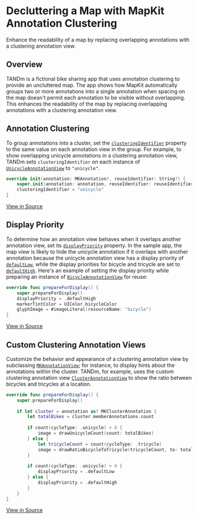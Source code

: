 # Decluttering a Map with MapKit Annotation Clustering

Enhance the readability of a map by replacing overlapping annotations with a clustering annotation view.

## Overview

TANDm is a fictional bike sharing app that uses annotation clustering to provide an uncluttered map. The app shows how MapKit automatically groups two or more annotations into a single annotation when spacing on the map doesn't permit each annotation to be visible without overlapping. This enhances the readability of the map by replacing overlapping annotations with a clustering annotation view.

## Annotation Clustering

To group annotations into a cluster, set the [`clusteringIdentifier`][1] property to the same value on each annotation view in the group. For example, to show overlapping unicycle annotations in a clustering annotation view, TANDm sets `clusteringIdentifier` on each instance of [`UnicycleAnnotationView`][2] to `"unicycle"`.

[1]:https://developer.apple.com/documentation/mapkit/mkannotationview/2867297-clusteringidentifier
[2]:x-source-tag://UnicycleAnnotationView

``` swift
override init(annotation: MKAnnotation?, reuseIdentifier: String?) {
    super.init(annotation: annotation, reuseIdentifier: reuseIdentifier)
    clusteringIdentifier = "unicycle"
}
```
[View in Source](x-source-tag://ClusterIdentifier)

## Display Priority

To determine how an annotation view behaves when it overlaps another annotation view, set its [`displayPriority`][3] property. In the sample app, the map view is likely to hide the unicycle annotation if it overlaps with another annotation because the unicycle annotation view has a display priority of [`defaultLow`][4], while the display priorities for bicycle and tricycle are set to [`defaultHigh`][5]. Here's an example of setting the display priority while preparing an instance of [`BicycleAnnotationView`][8] for reuse:

[3]:https://developer.apple.com/documentation/mapkit/mkannotationview/2867298-displaypriority
[4]:https://developer.apple.com/documentation/mapkit/mkfeaturedisplaypriority/2867295-defaultlow
[5]:https://developer.apple.com/documentation/mapkit/mkfeaturedisplaypriority/2867300-defaulthigh

``` swift
override func prepareForDisplay() {
    super.prepareForDisplay()
    displayPriority = .defaultHigh
    markerTintColor = UIColor.bicycleColor
    glyphImage = #imageLiteral(resourceName: "bicycle")
}
```
[View in Source](x-source-tag://DisplayConfiguration)

## Custom Clustering Annotation Views

Customize the behavior and appearance of a clustering annotation view by subclassing [`MKAnnotationView`][6]; for instance, to display hints about the annotations within the cluster. TANDm, for example, uses the custom clustering annotation view [`ClusterAnnotationView`][7] to show the ratio between bicycles and tricycles at a location.

[6]:https://developer.apple.com/documentation/mapkit/mkannotationview
[7]:x-source-tag://ClusterAnnotationView
[8]:x-source-tag://BicycleAnnotationView

``` swift
override func prepareForDisplay() {
    super.prepareForDisplay()
    
    if let cluster = annotation as? MKClusterAnnotation {
        let totalBikes = cluster.memberAnnotations.count
        
        if count(cycleType: .unicycle) > 0 {
            image = drawUnicycleCount(count: totalBikes)
        } else {
            let tricycleCount = count(cycleType: .tricycle)
            image = drawRatioBicycleToTricycle(tricycleCount, to: totalBikes)
        }
        
        if count(cycleType: .unicycle) > 0 {
            displayPriority = .defaultLow
        } else {
            displayPriority = .defaultHigh
        }
    }
}
```
[View in Source](x-source-tag://CustomCluster)
